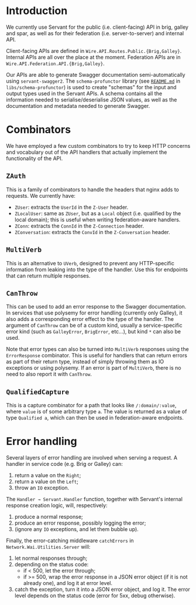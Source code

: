 # Introduction

We currently use Servant for the public (i.e. client-facing) API in brig, galley and spar, as well as for their federation (i.e. server-to-server) and internal API.

Client-facing APIs are defined in `Wire.API.Routes.Public.{Brig,Galley}`. Internal APIs are all over the place at the moment. Federation APIs are in `Wire.API.Federation.API.{Brig,Galley}`.

Our APIs are able to generate Swagger documentation semi-automatically using `servant-swagger2`. The `schema-profunctor` library (see [`README.md`](/libs/schema-profunctor/README.md) in `libs/schema-profunctor`) is used to create "schemas" for the input and output types used in the Servant APIs. A schema contains all the information needed to serialise/deserialise JSON values, as well as the documentation and metadata needed to generate Swagger.

# Combinators

We have employed a few custom combinators to try to keep HTTP concerns and vocabulary out of the API handlers that actually implement the functionality of the API.

## `ZAuth`

This is a family of combinators to handle the headers that nginx adds to requests. We currently have:

  - `ZUser`: extracts the `UserId` in the `Z-User` header.
  - `ZLocalUser`: same as `ZUser`, but as a `Local` object (i.e. qualified by the local domain); this is useful when writing federation-aware handlers.
  - `ZConn`: extracts the `ConnId` in the `Z-Connection` header.
  - `ZConversation`: extracts the `ConvId` in the `Z-Conversation` header.

## `MultiVerb`

This is an alternative to `UVerb`, designed to prevent any HTTP-specific information from leaking into the type of the handler. Use this for endpoints that can return multiple responses.

## `CanThrow`

This can be used to add an error response to the Swagger documentation. In services that use polysemy for error handling (currently only Galley), it also adds a corresponding error effect to the type of the handler. The argument of `CanThrow` can be of a custom kind, usually a service-specific error kind (such as `GalleyError`, `BrigError`, etc...), but kind `*` can also be used.

Note that error types can also be turned into `MultiVerb` responses using the `ErrorResponse` combinator. This is useful for handlers that can return errors as part of their return type, instead of simply throwing them as IO exceptions or using polysemy. If an error is part of `MultiVerb`, there is no need to also report it with `CanThrow`.

## `QualifiedCapture`

This is a capture combinator for a path that looks like `/:domain/:value`, where `value` is of some arbitrary type `a`. The value is returned as a value of type `Qualified a`, which can then be used in federation-aware endpoints.

# Error handling

Several layers of error handling are involved when serving a request. A handler in service code (e.g. Brig or Galley) can:

  1. return a value on the `Right`;
  2. return a value on the `Left`;
  3. throw an `IO` exception.

The `Handler → Servant.Handler` function, together with Servant's internal response creation logic, will, respectively:

  1. produce a normal response;
  2. produce an error response, possibly logging the error;
  3. (ignore any `IO` exceptions, and let them bubble up).

Finally, the error-catching middleware `catchErrors` in `Network.Wai.Utilities.Server` will:

  1. let normal responses through;
  2. depending on the status code:
     - if < 500, let the error through;
     - if >= 500, wrap the error response in a JSON error object (if it is not already
       one), and log it at error level.
  3. catch the exception, turn it into a JSON error object, and log it. The
     error level depends on the status code (error for 5xx, debug otherwise).
